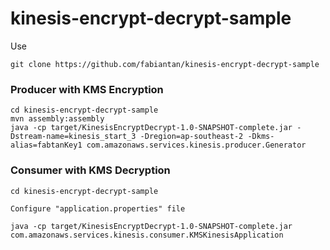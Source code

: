 # kinesis-encrypt-decrypt-sample
Use
```
git clone https://github.com/fabiantan/kinesis-encrypt-decrypt-sample
```

### Producer with KMS Encryption
```
cd kinesis-encrypt-decrypt-sample
mvn assembly:assembly
java -cp target/KinesisEncryptDecrypt-1.0-SNAPSHOT-complete.jar -Dstream-name=kinesis_start_3 -Dregion=ap-southeast-2 -Dkms-alias=fabtanKey1 com.amazonaws.services.kinesis.producer.Generator
```

### Consumer with KMS Decryption
```
cd kinesis-encrypt-decrypt-sample

Configure "application.properties" file

java -cp target/KinesisEncryptDecrypt-1.0-SNAPSHOT-complete.jar com.amazonaws.services.kinesis.consumer.KMSKinesisApplication
```
